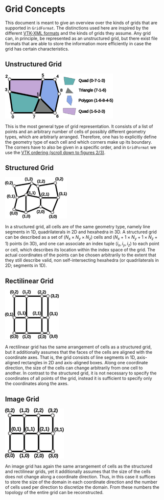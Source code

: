 <!-- SPDX-FileCopyrightText: 2022 Dennis Gläser <dennis.glaeser@iws.uni-stuttgart.de> -->
<!-- SPDX-License-Identifier: GPL-3.0-or-later -->

# Grid Concepts

This document is meant to give an overview over the kinds of grids that are supported in `GridFormat`.
The distinctions used here are inspired by the different [VTK-XML formats](https://examples.vtk.org/site/VTKFileFormats/#serial-xml-file-formats)
and the kinds of grids they assume. Any grid can, in principle, be represented as an unstructured grid, but there exist file
formats that are able to store the information more efficiently in case the grid has certain characteristics.


## Unstructured Grid

<img alt="unstructured grid" src="https://raw.githubusercontent.com/dglaeser/gridformat/main/docs/img/grid_unstructured.svg" width="70%"/>

This is the most general type of grid representation. It consists of a list of points and an arbitrary number of cells of
possibly different geometry types, which are arbitrarly arranged. Therefore, one has to explicitly define the geometry type of
each cell and which corners make up its boundary. The corners have to also be given in a specific order, and in `GridFormat` we
use the [VTK ordering (scroll down to figures 2/3)](https://examples.vtk.org/site/VTKFileFormats/#legacy-file-examples).


## Structured Grid

<img alt="structured grid" src="https://raw.githubusercontent.com/dglaeser/gridformat/main/docs/img/grid_structured.svg" width="40%"/>

In a structured grid, all cells are of the same geometry type, namely line segments in 1D, quadrilaterals in 2D and hexahedra in 3D.
A structured grid can be described as a set of $(N_x \times N_y \times N_z )$ cells and $(N_x + 1 \times N_y + 1 \times N_z + 1 )$
points (in 3D), and one can associate an index tuple $(i_x, i_y, i_z)$ to each point or cell, which describes its location within
the index space of the grid. The actual coordinates of the points can be chosen arbitrarily to the extent that they still describe
valid, non self-intersecting hexahedra (or quadrilaterals in 2D; segments in 1D).


## Rectilinear Grid

<img alt="rectilinear grid" src="https://raw.githubusercontent.com/dglaeser/gridformat/main/docs/img/grid_rectilinear.svg" width="35%"/>

A rectilinear grid has the same arrangement of cells as a structured grid, but it additionally assumes that the faces of the cells
are aligned with the coordinate axes. That is, the grid consists of line segments in 1D, axis-aligned rectangles in 2D and
axis-aligned boxes. Along one coordinate direction, the size of the cells can change arbitrarily from one cell to another. In
contrast to the structured grid, it is not necessary to specify the coordinates of all points of the grid, instead it is sufficient
to specify only the coordinates along the axes.


## Image Grid

<img alt="image grid" src="https://raw.githubusercontent.com/dglaeser/gridformat/main/docs/img/grid_image.svg" width="38%"/>

An image grid has again the same arrangement of cells as the structured and rectilinear grids, yet it additionally assumes that the
size of the cells does not change along a coordinate direction. Thus, in this case it suffices to store the size of the domain in each coordinate direction and the number of cells used per direction to discretize the domain. From these numbers the topology of
the entire grid can be reconstructed.

<!-- DOXYGEN_ONLY [TOC] -->
